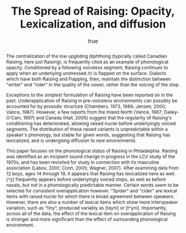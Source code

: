---
layout: paper
title: "The Spread of Raising: Opacity, Lexicalization, and diffusion"
year: 2008
author: [ { name: "Josef Fruehwald", url: "http://www.ling.upenn.edu/~joseff/" }]
abstract: '<p>The centralization of the low upgliding diphthong (typically called Canadian Raising, here just Raising), is frequently cited as an example of phonological opacity. Conditioned by a following voiceless segment, Raising continues to apply when an underlying unstressed /t/ is flapped on the surface. Dialects which have both Raising and Flapping, then, maintain the distinction between "writer" and "rider" in the quality of the vowel, rather than the voicing of the stop.</p>

<p>Exceptions to the simplest formulation of Raising have been reported on in the past. Underapplication of Raising in pre-voiceless environments can possibly be accounted for by prosodic structure (Chambers, 1973, 1989; Jensen, 2000; Vance, 1987). However, a few reports from the Inland North (Vance, 1987; Dailey-O&apos;Cain, 1997) and Canada (Hall, 2005) suggest that the regularity of Raising&apos;s conditioning has deteriorated, allowing raised nuclei before underlyingly voiced segments. The distribution of these raised variants is unpredictable within a speaker&apos;s phonology, but stable for given words, suggesting that Raising has lexicalized, and is undergoing diffusion to new environments.</p>
<p>This paper focuses on the phonological status of Raising in Philadelphia. Raising was identified as an incipient sound change in progress in the LCV study of the 1970s, and has been revisited for study in connection with its masculine association (Labov, 2001; Conn, 2005; Wagner, 2007). After examining data from 12 boys, ages 14 through 19, it appears that Raising has lexicalized here as well. [^y] frequently appears before underlyingly voiced stops, as well as before nasals, but not in a phonologically predictable manner. Certain words seem to be selected for consistent overapplication however. "Spider" and "cider" are lexical items with raised nuclei for which there is broad agreement between speakers. However, there are also a number of lexical items which show more interspeaker variation, such as "tiny", produced variably as [tayni] or [t^yni]. Importantly, across all of the data, the effect of the lexical item on overapplication of Raising is stronger and more significant than the effect of surrounding phonological environment.</p>'
presented: [{conf: "NWAV 36, 2008", url: "http://www.ling.upenn.edu/nwav/"} ]
published: ["Penn Working Papers in Linguistics 14.2"]
docs: [{format: "Paper", url: "http://repository.upenn.edu/pwpl/vol14/iss2/11/" }]
categories: [paper]
display-category: Paper
comments: true
---